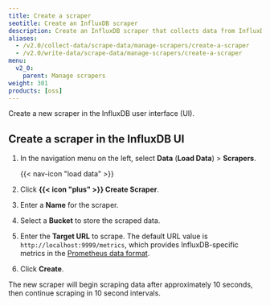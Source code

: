 ```yaml
---
title: Create a scraper
seotitle: Create an InfluxDB scraper
description: Create an InfluxDB scraper that collects data from InfluxDB or a remote endpoint.
aliases:
  - /v2.0/collect-data/scrape-data/manage-scrapers/create-a-scraper
  - /v2.0/write-data/scrape-data/manage-scrapers/create-a-scraper
menu:
  v2_0:
    parent: Manage scrapers
weight: 301
products: [oss]
---
```


Create a new scraper in the InfluxDB user interface (UI).

## Create a scraper in the InfluxDB UI
1. In the navigation menu on the left, select **Data** (**Load Data**) > **Scrapers**.

    {{< nav-icon "load data" >}}

3. Click **{{< icon "plus" >}} Create Scraper**.
4. Enter a **Name** for the scraper.
5. Select a **Bucket** to store the scraped data.
6. Enter the **Target URL** to scrape.
   The default URL value is `http://localhost:9999/metrics`,
   which provides InfluxDB-specific metrics in the [Prometheus data format](https://prometheus.io/docs/instrumenting/exposition_formats/).
7. Click **Create**.

The new scraper will begin scraping data after approximately 10 seconds,
then continue scraping in 10 second intervals.
